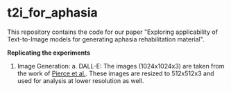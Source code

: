 # t2i_for_aphasia

This repository contains the code for our paper "Exploring applicability of Text-to-Image models
for generating aphasia rehabilitation material".

**Replicating the experiments**

1. Image Generation:
  a. DALL-E: The images (1024x1024x3) are taken from the work of [Pierce et al.](https://pubs.asha.org/doi/abs/10.1044/2023_AJSLP-23-00142). These images are resized to 512x512x3
and used for analysis at lower resolution as well.
